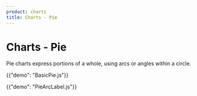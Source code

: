 ```yaml
---
product: charts
title: Charts - Pie
---
```


# Charts - Pie

<p class="description">Pie charts express portions of a whole, using arcs or angles within a circle.</p>

{{"demo": "BasicPie.js"}}

{{"demo": "PieArcLabel.js"}}
